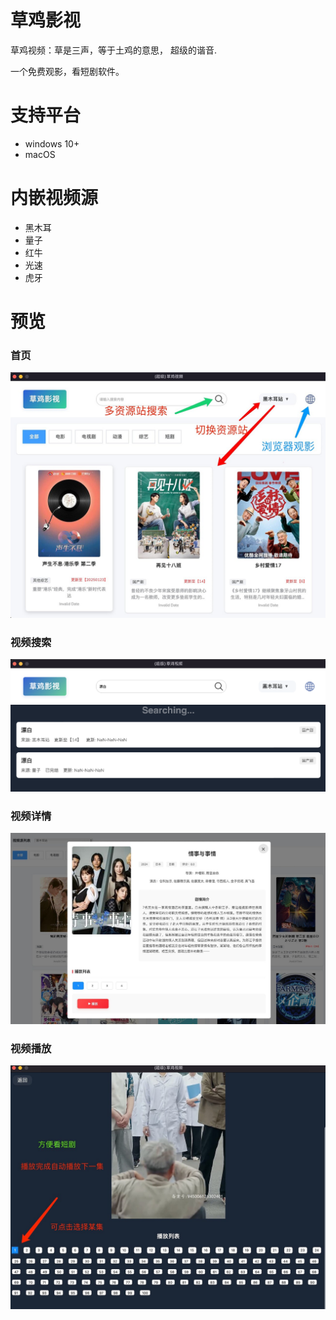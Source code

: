 # 草鸡影视
草鸡视频：草是三声，等于土鸡的意思， 超级的谐音.  

一个免费观影，看短剧软件。

# 支持平台
 - windows 10+
 - macOS

# 内嵌视频源
 - 黑木耳
 - 量子
 - 红牛
 - 光速
 - 虎牙


# 预览
### 首页
<img src="images/video-home.jpeg" alt="草鸡视频-首页"/>   

### 视频搜索
<img src="images/search.png" alt="草鸡视频-视频搜索"/> 

### 视频详情
<img src="images/video-detail.jpeg" alt="草鸡视频-视频详情"/>   

### 视频播放
<img src="images/video-play.jpeg" alt="草鸡视频-视频详情"/>   

